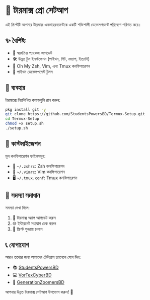 # 🚀 টারমাক্স প্রো সেটআপ

এই স্ক্রিপ্টটি আপনার টারমাক্স এনভায়রনমেন্টকে একটি শক্তিশালী ডেভেলপমেন্ট পরিবেশে পরিণত করে।

## ✨ বৈশিষ্ট্য

- 🔄 স্বয়ংক্রিয় প্যাকেজ আপডেট
- 🛠️ উন্নত টুল ইনস্টলেশন (পাইথন, গিট, নম্যাপ, ইত্যাদি)
- 🐚 Oh My Zsh, Vim, এবং Tmux কনফিগারেশন
- 🐍 পাইথন ডেভেলপমেন্ট টুলস

## 🚀 ব্যবহার

টারমাক্সে নিম্নলিখিত কমান্ডগুলি রান করুন:

```bash
pkg install git -y
git clone https://github.com/StudentsPowersBD/Termux-Setup.git
cd Termux-Setup
chmod +x setup.sh
./setup.sh
```

## 🎨 কাস্টমাইজেশন

মূল কনফিগারেশন ফাইলসমূহ:

- 📄 `~/.zshrc`: Zsh কনফিগারেশন
- 📝 `~/.vimrc`: Vim কনফিগারেশন
- 🖥️ `~/.tmux.conf`: Tmux কনফিগারেশন

## 🔧 সমস্যা সমাধান

সমস্যা দেখা দিলে:

1. 🔄 টারমাক্স অ্যাপ আপডেট করুন
2. 🌐 ইন্টারনেট সংযোগ চেক করুন
3. 🔁 স্ক্রিপ্ট পুনরায় চালান

## 📞 যোগাযোগ

আরও তথ্যের জন্য আমাদের টেলিগ্রাম চ্যানেলে যোগ দিন:

- 📚 [StudentsPowersBD](https://t.me/StudentsPowersBD)
- 💻 [VorTexCyberBD](https://t.me/VorTexCyberBD)
- 🌟 [GenerationZoomersBD](https://t.me/GenerationZoomersBD)

আপনার উন্নত টারমাক্স সেটআপ উপভোগ করুন! 🎉
